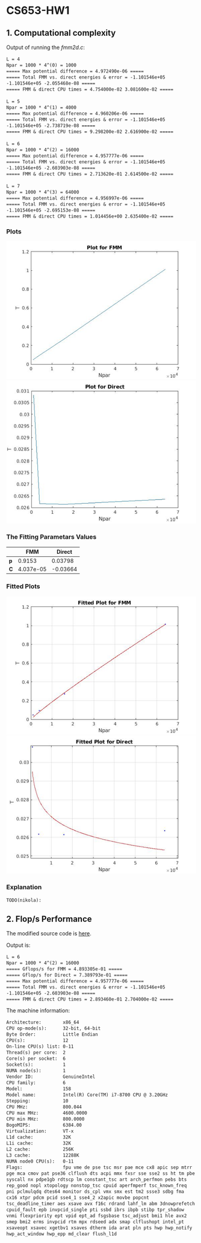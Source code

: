 # CS653-HW1

## 1. Computational complexity

Output of running the _fmm2d.c_:

```console
L = 4
Npar = 1000 * 4^(0) = 1000
===== Max potential difference = 4.972490e-06 =====
===== Total FMM vs. direct energies & error = -1.101546e+05 -1.101546e+05 -2.055468e-08 =====
===== FMM & direct CPU times = 4.754000e-02 3.081600e-02 =====

L = 5
Npar = 1000 * 4^(1) = 4000
===== Max potential difference = 4.960206e-06 =====
===== Total FMM vs. direct energies & error = -1.101546e+05 -1.101546e+05 -2.738719e-08 =====
===== FMM & direct CPU times = 9.298200e-02 2.616900e-02 =====

L = 6
Npar = 1000 * 4^(2) = 16000
===== Max potential difference = 4.957777e-06 =====
===== Total FMM vs. direct energies & error = -1.101546e+05 -1.101546e+05 -2.603903e-08 =====
===== FMM & direct CPU times = 2.713620e-01 2.614500e-02 =====

L = 7
Npar = 1000 * 4^(3) = 64000
===== Max potential difference = 4.956997e-06 =====
===== Total FMM vs. direct energies & error = -1.101546e+05 -1.101546e+05 -2.695153e-08 =====
===== FMM & direct CPU times = 1.014456e+00 2.635400e-02 =====
```

### Plots
![Plot of FMM](plots/1a_plot_fmm.jpg)
![Plot of Direct](plots/1a_plot_direct.jpg)

### The Fitting Parametars Values
|   |FMM|Direct|
|---|---|---|
|**p**| 0.9153 | 0.03798 |
|**C**| 4.037e-05 | -0.03664 |

### Fitted Plots
![Plot of FMM](plots/1a_fit_fmm.jpg)
![Plot of Direct](plots/1a_fit_direct.jpg)

### Explanation

    TODO(nikola):

##  2. Flop/s Performance

The modified source code is [here](src/fmm2d.c).

Output is:
```console
L = 6
Npar = 1000 * 4^(2) = 16000
===== Gflops/s for FMM = 4.893305e-01 =====
===== Gflop/s for Direct = 7.389793e-01 =====
===== Max potential difference = 4.957777e-06 =====
===== Total FMM vs. direct energies & error = -1.101546e+05 -1.101546e+05 -2.603903e-08 =====
===== FMM & direct CPU times = 2.893460e-01 2.704000e-02 =====
```

The machine information:
```console
Architecture:        x86_64
CPU op-mode(s):      32-bit, 64-bit
Byte Order:          Little Endian
CPU(s):              12
On-line CPU(s) list: 0-11
Thread(s) per core:  2
Core(s) per socket:  6
Socket(s):           1
NUMA node(s):        1
Vendor ID:           GenuineIntel
CPU family:          6
Model:               158
Model name:          Intel(R) Core(TM) i7-8700 CPU @ 3.20GHz
Stepping:            10
CPU MHz:             800.044
CPU max MHz:         4600.0000
CPU min MHz:         800.0000
BogoMIPS:            6384.00
Virtualization:      VT-x
L1d cache:           32K
L1i cache:           32K
L2 cache:            256K
L3 cache:            12288K
NUMA node0 CPU(s):   0-11
Flags:               fpu vme de pse tsc msr pae mce cx8 apic sep mtrr pge mca cmov pat pse36 clflush dts acpi mmx fxsr sse sse2 ss ht tm pbe syscall nx pdpe1gb rdtscp lm constant_tsc art arch_perfmon pebs bts rep_good nopl xtopology nonstop_tsc cpuid aperfmperf tsc_known_freq pni pclmulqdq dtes64 monitor ds_cpl vmx smx est tm2 ssse3 sdbg fma cx16 xtpr pdcm pcid sse4_1 sse4_2 x2apic movbe popcnt tsc_deadline_timer aes xsave avx f16c rdrand lahf_lm abm 3dnowprefetch cpuid_fault epb invpcid_single pti ssbd ibrs ibpb stibp tpr_shadow vnmi flexpriority ept vpid ept_ad fsgsbase tsc_adjust bmi1 hle avx2 smep bmi2 erms invpcid rtm mpx rdseed adx smap clflushopt intel_pt xsaveopt xsavec xgetbv1 xsaves dtherm ida arat pln pts hwp hwp_notify hwp_act_window hwp_epp md_clear flush_l1d
```

